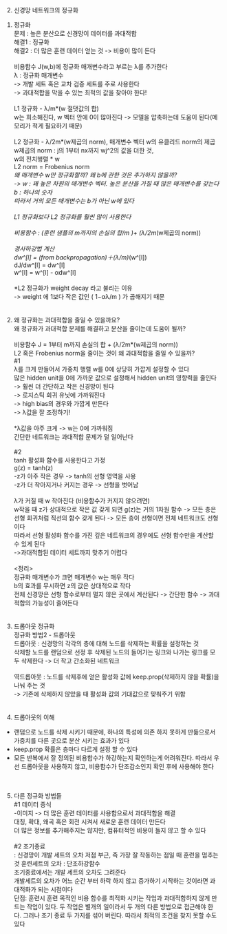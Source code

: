 2. 신경망 네트워크의 정규화<br>

1) 정규화<br>
   문제 : 높은 분산으로 신경망이 데이터를 과대적합<br>
   해결1 : 정규화<br>
   해결2 : 더 많은 훈련 데이터 얻는 것 -> 비용이 많이 든다<br>
   <br>
   비용함수 J(w,b)에 정규화 매개변수라고 부르는 λ를 추가한다<br>
   λ : 정규화 매개변수<br>
   -> 개발 세트 혹은 교차 검증 세트를 주로 사용한다<br>
   -> 과대적합을 막을 수 있는 최적의 값을 찾아야 한다!<br>
   <br>
   L1 정규화 - λ/m*(w 절댓값의 합)<br>
   w는 희소해진다, w 벡터 안에 0이 많아진다 -> 모델을 압축하는데 도움이 된다(메모리가 적게 필요하기 때문)<br>
   <br>
   L2 정규화 - λ/2m*(w제곱의 norm), 매개변수 벡터 w의 유클리드 norm의 제곱<br>
   w제곱의 norm : j의 1부터 nx까지 wj^2의 값을 더한 것,<br>
   w의 전치행렬 * w<br>
   L2 norm = Frobenius norm<br>
   *왜 매개변수 w만 정규화할까? 왜 b에 관한 것은 추가하지 않을까?<br>
   -> w : 꽤 높은 차원의 매개변수 벡터. 높은 분산을 가질 때 많은 매개변수를 갖는다<br>
   b : 하나의 숫자<br>
   따라서 거의 모든 매개변수는 b가 아닌 w에 있다<br>
   <br>
   L1 정규화보다 L2 정규화를 훨씬 많이 사용한다<br>
   <br>
   비용함수 : (훈련 샘플의 m까지의 손실의 합/m )+ (λ/2m*(w제곱의 norm))<br>
   <br>
   *경사하강법 계산<br>
   dw^[l] = (from backpropagation)＋(λ/m)*(w^[l])<br>
   dJ/dw^[l] = dw^[l]<br>
   w^[l] = w^[l] - αdw^[l]<br>
   <br>
   *L2 정규화가 weight decay 라고 불리는 이유<br>
   -> weight 에 1보다 작은 값인 ( 1−​αλ/m ) 가 곱해지기 때문<br>
   <br>
   <br>
2) 왜 정규화는 과대적합을 줄일 수 있을까요?<br>
   왜 정규화가 과대적합 문제를 해결하고 분산을 줄이는데 도움이 될까?<br>
   <br>
   비용함수 J = 1부터 m까지 손실의 합 + (λ/2m*(w제곱의 norm))<br>
   L2 혹은 Frobenius norm을 줄이는 것이 왜 과대적합을 줄일 수 있을까?<br>
   #1<br>
   λ를 크게 만들어서 가중치 행렬 w를 0에 상당히 가깝게 설정할 수 있다<br>
   많은 hidden unit을 0에 가까운 값으로 설정해서 hidden unit의 영향력을 줄인다<br>
   -> 훨씬 더 간단하고 작은 신경망이 된다<br>
   -> 로지스틱 회귀 유닛에 가까워진다<br>
   -> high bias의 경우와 가깝게 만든다<br>
   -> λ값을 잘 조정하기!<br>
   <br>
   *λ값을 아주 크게 -> w는 0에 가까워짐<br>
   간단한 네트워크는 과대적합 문제가 덜 일어난다<br>
   <br>
   #2<br>
   tanh 활성화 함수를 사용한다고 가정<br>
   g(z) = tanh(z)<br>
   -z가 아주 작은 경우 -> tanh의 선형 영역을 사용<br>
   -z가 더 작아지거나 커지는 경우 -> 선형을 벗어남<br>
   <br>
   λ가 커질 때 w 작아진다 (비용함수가 커지지 않으려면)<br>
   w작을 때 z가 상대적으로 작은 값 갖게 되면 g(z)는 거의 1차원 함수 -> 모든 층은 선형 회귀처럼 직선의 함수 갖게 된다 -> 모든 층이 선형이면 전체 네트워크도 선형이다<br>
   따라서 선형 활성화 함수를 가진 깊은 네트워크의 경우에도 선형 함수만을 계산할 수 있게 된다<br>
   ->과대적합된 데이터 세트까지 맞추기 어렵다<br>
   <br>
   <정리><br>
   정규화 매개변수가 크면 매개변수 w는 매우 작다<br>
   b의 효과를 무시하면 z의 값은 상대적으로 작다<br>
   전체 신경망은 선형 함수로부터 멀지 않은 곳에서 계산된다 -> 간단한 함수 -> 과대적합의 가능성이 줄어든다<br>
   <br>
   <br>
3) 드롭아웃 정규화<br>
   정규화 방법2 - 드롭아웃<br>
   드롭아웃 : 신경망의 각각의 층에 대해 노드를 삭제하는 확률을 설정하는 것<br>
   삭제할 노드를 랜덤으로 선정 후 삭제된 노드의 들어가는 링크와 나가는 링크를 모두 삭제한다 -> 더 작고 간소화된 네트워크<br>
   <br>
   역드롭아웃 : 노드를 삭제후에 얻은 활성화 값에 keep.prop(삭제하지 않을 확률)을 나눠 주는 것<br>
   -> 기존에 삭제하지 않았을 때 활성화 값의 기대값으로 맞춰주기 위함<br>
   <br>
   <br>
4) 드롭아웃의 이해<br>

- 랜덤으로 노드를 삭제 시키기 때문에, 하나의 특성에 의존 하지 못하게 만듦으로서 가중치를 다른 곳으로 분산 시키는 효과가 있다<br>
- keep.prop 확률은 층마다 다르게 설정 할 수 있다<br>
- 모든 반복에서 잘 정의된 비용함수가 하강하는지 확인하는게 어려워진다. 따라서 우선 드롭아웃을 사용하지 않고, 비용함수가 단조감소인지 확인 후에 사용해야 한다<br>
  <br>
  <br>

5. 다른 정규화 방법들<br>
   #1 데이터 증식<br> -이미지 -> 더 많은 훈련 데이터를 사용함으로서 과대적합을 해결<br>
   대칭, 확대, 왜곡 혹은 회전 시켜서 새로운 훈련 데이터 만든다<br>
   더 많은 정보를 추가해주지는 않지만, 컴퓨터적인 비용이 들지 않고 할 수 있다<br>
   <br>
   #2 조기종료<br>
   : 신경망이 개발 세트의 오차 저점 부근, 즉 가장 잘 작동하는 점일 때 훈련을 멈추는 것
   훈련세트의 오차 : 단조하강함수<br>
   조기종료에서는 개발 세트의 오차도 그려준다<br>
   개발세트의 오차가 어느 순간 부터 하락 하지 않고 증가하기 시작하는 것이라면 과대적화가 되는 시점이다<br>
   단점: 훈련시 훈련 목적인 비용 함수를 최적화 시키는 작업과 과대적합하지 않게 만드는 작업이 있다. 두 작업은 별개의 일이라서 두 개의 다른 방법으로 접근해야 한다. 그러나 조기 종료 두 가지를 섞어 버린다. 따라서 최적의 조건을 찾지 못할 수도 있다<br>
